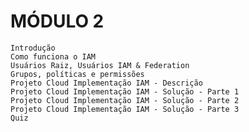 # MÓDULO 2

    Introdução
    Como funciona o IAM
    Usuários Raiz, Usuários IAM & Federation
    Grupos, políticas e permissões
    Projeto Cloud Implementação IAM - Descrição
    Projeto Cloud Implementação IAM - Solução - Parte 1
    Projeto Cloud Implementação IAM - Solução - Parte 2
    Projeto Cloud Implementação IAM - Solução - Parte 3
    Quiz

